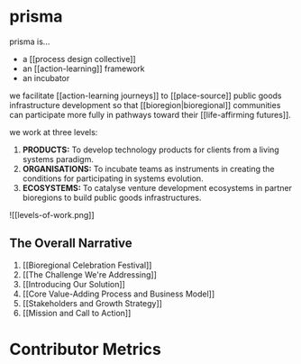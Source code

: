 # prisma

prisma is... 

- a [[process design collective]] 
- an [[action-learning]] framework 
- an incubator 

we facilitate [[action-learning journeys]] to [[place-source]] public goods infrastructure development so that [[bioregion|bioregional]] communities can participate more fully in pathways toward their [[life-affirming futures]].

we work at three levels:

1. **PRODUCTS:** To develop technology products for clients from a living systems paradigm.
1. **ORGANISATIONS:** To incubate teams as instruments in creating the conditions for participating in systems evolution.
1. **ECOSYSTEMS:** To catalyse venture development ecosystems in partner bioregions to build public goods infrastructures.

![[levels-of-work.png]]

## The Overall Narrative

1. [[Bioregional Celebration Festival]]
3. [[The Challenge We're Addressing]]
4. [[Introducing Our Solution]]
5. [[Core Value-Adding Process and Business Model]]
6. [[Stakeholders and Growth Strategy]]
7. [[Mission and Call to Action]]

# Contributor Metrics

<canvas id="contributionsChart"></canvas>

<script src="https://cdn.jsdelivr.net/npm/chart.js"></script>
<script>
fetch("contributions.json")
  .then(response => response.json())
  .then(data => {
    const ctx = document.getElementById('contributionsChart').getContext('2d');
    const chartData = {
      labels: data.map(entry => entry.user),
      datasets: [{
        label: 'Commits',
        data: data.map(entry => entry.commits),
        backgroundColor: 'rgba(54, 162, 235, 0.5)',
        borderColor: 'rgba(54, 162, 235, 1)',
        borderWidth: 1
      }]
    };
    new Chart(ctx, {
      type: 'bar',
      data: chartData,
      options: {
        responsive: true,
        scales: { y: { beginAtZero: true } }
      }
    });
  });
</script>
